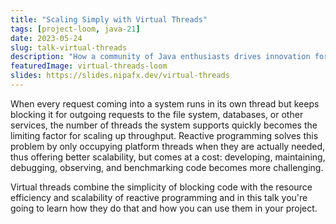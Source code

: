 ```yaml
---
title: "Scaling Simply with Virtual Threads"
tags: [project-loom, java-21]
date: 2023-05-24
slug: talk-virtual-threads
description: "How a community of Java enthusiasts drives innovation for 15 years, turning ideas into designs into code into features you can use in your IDE"
featuredImage: virtual-threads-loom
slides: https://slides.nipafx.dev/virtual-threads
---
```


When every request coming into a system runs in its own thread but keeps blocking it for outgoing requests to the file system, databases, or other services, the number of threads the system supports quickly becomes the limiting factor for scaling up throughput.
Reactive programming solves this problem by only occupying platform threads when they are actually needed, thus offering better scalability, but comes at a cost: developing, maintaining, debugging, observing, and benchmarking code becomes more challenging.

Virtual threads combine the simplicity of blocking code with the resource efficiency and scalability of reactive programming and in this talk you're going to learn how they do that and how you can use them in your project.

<!--
# Einfach Skalieren mit Virtuellen Threads

Wenn jeder Request an ein Web Backend seinen eigenen Thread bekommt, diesen dann aber für Anfragen an das Dateisystem, Datenbanken oder andere Services blockt, wird die Anzahl der Threads, die das System erlaubt, schnell der limitierende Faktor bei der Skalierung des Durchsatzes.
Reaktive Programmierung löst das System, indem sie nur dann Plattform-Threads besetzt, wenn diese auch benötigt werden - also nicht beim Warten.
Das verbessert die Skalierbarkeit (teilweise deutlich), aber ist nicht umsonst: Entwicklung, Wartung, Debugging, Monitoring und Optimierung werden herausfordernder.

Virtuelle Threads vereinen die Einfachheit von blockendem Code mit der Ressourceneffizienz und Skalierbarkeit von reaktiver Programmierung und in diesem Talk werden wir uns anschauen wie sie das schaffen und wie du sie in deinem Projekt nutzen kannst.
-->
